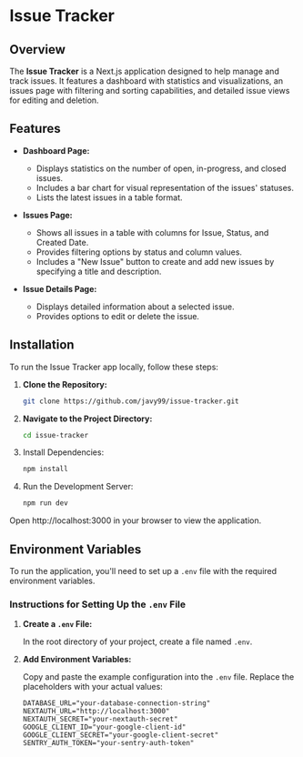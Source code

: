 # Issue Tracker

## Overview

The **Issue Tracker** is a Next.js application designed to help manage and track issues. It features a dashboard with statistics and visualizations, an issues page with filtering and sorting capabilities, and detailed issue views for editing and deletion.

## Features

- **Dashboard Page:**
  - Displays statistics on the number of open, in-progress, and closed issues.
  - Includes a bar chart for visual representation of the issues' statuses.
  - Lists the latest issues in a table format.

- **Issues Page:**
  - Shows all issues in a table with columns for Issue, Status, and Created Date.
  - Provides filtering options by status and column values.
  - Includes a "New Issue" button to create and add new issues by specifying a title and description.

- **Issue Details Page:**
  - Displays detailed information about a selected issue.
  - Provides options to edit or delete the issue.

## Installation

To run the Issue Tracker app locally, follow these steps:

1. **Clone the Repository:**

   ```bash
   git clone https://github.com/javy99/issue-tracker.git

2. **Navigate to the Project Directory:**
    ```bash
    cd issue-tracker

3. Install Dependencies:
    ```bash
    npm install

4. Run the Development Server:
    ```bash
    npm run dev

Open http://localhost:3000 in your browser to view the application.

## Environment Variables

To run the application, you'll need to set up a `.env` file with the required environment variables. 

### Instructions for Setting Up the `.env` File

1. **Create a `.env` File:**

   In the root directory of your project, create a file named `.env`.

2. **Add Environment Variables:**

   Copy and paste the example configuration into the `.env` file. Replace the placeholders with your actual values:

   ```env
   DATABASE_URL="your-database-connection-string"
   NEXTAUTH_URL="http://localhost:3000"
   NEXTAUTH_SECRET="your-nextauth-secret"
   GOOGLE_CLIENT_ID="your-google-client-id"
   GOOGLE_CLIENT_SECRET="your-google-client-secret"
   SENTRY_AUTH_TOKEN="your-sentry-auth-token"